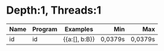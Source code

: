 # Depth:1, Threads:1
Name | Program | Examples | Min | Max
--- | --- | --- | ---: | ---:
id | id | {{a:[], b:B}} | 0,0379s | 0,0379s
